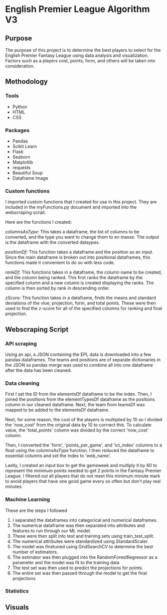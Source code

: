 # English Premier League Algorithm V3

## Purpose

The purpose of this project is to determine the best players to select for the
English Premier Fantasy League using data analysis and visualization. Factors
such as a players cost, points, form, and others will be taken into consideration.


## Methodology

### Tools
* Python
* HTML
* CSS


### Packages
* Pandas
* Scikit Learn
* Flask
* Seaborn
* Matplotlib
* requests
* Beautiful Soup
* Dataframe Image

### Custom functions

I imported custom functions that I created for use in this project. They are
included in the myFunctions.py document and imported into the webscraping
script.

Here are the functions I created:

*_columnsAsType:_* This takes a dataframe, the list of columns to be
converted, and the type you want to change them to en masse. The output
is the dataframe with the converted dataypes.

*_positionDf:_* This function takes a dataframe and the position as an
input. Since the main dataframe is broken out into positional dataframes,
this functions made it convenient to do so with less code.

*_rankDf:_* This functions takes in a dataframe, the column name to be
created, and the column being ranked. This first ranks the dataframe by
the specified column and a new column is created displaying the ranks.
The column is then sorted by rank in descending order.

*_zScore:_* This function takes in a dataframe, finds the means and standard
deviations of the vlue, projection, form, and total points. These were
then used to find the z-score for all of the specified columns for
ranking and final projection.


## Webscraping Script

### API scraping

Using an api, a JSON containing the EPL data is downloaded into a few pandas
dataframes. The teams and positions are of separate dictionaries in the JSON so
pandas merge was used to combine all into one dataframe after the data has been
cleaned.

### Data cleaning

First I set the ID from the elementsDf dataframe to be the index. Then, I joined
the positions from the elementTypesDf dataframe as the positions column in our cleaned dataframe.
Next, the team from teamsDf was mapped to be added to the elementsDf dataframe.

Next, for some reason, the cost of the players is multiplied by 10 so I divided
the 'now_cost' from the original data by 10 to corrrect this. To calculate
value, the 'total_points' column was divided by the correct 'now_cost' column.

Then, I converted the 'form', 'points_per_game', and 'ict_index' columns to a
float using the columnsAsType function. I then reduced the dataframe to
essential columns and set the index to 'web_name'.

Lastly, I created an input box to get the gameweek and multiply it by 60 to
represent the minimum points needed to get 2 points in the Fantasy Premier
League. I filtered out all players that do not meet this minimum minute mark to
avoid players that have one good game every so often but don't play real
minutes.

### Machine Learning

These are the steps I followed
1. I separated the dataframes into categorical and numerical dataframes.
2. The numerical dataframe was then separated into attributes and features to run through our ML model.
3. These were then split into test and training sets using train_test_split.
4. The numerical attributes were standardized using StandardScaler.
5. The model was finetuned using GridSearchCV to determine the best number of estimators.
6. The estimator was then plugged into the RandomForestRegressor as a parameter and the model was fit to the training data
7. The test set was then used to predict the projections for points.
8. The entire set was then passed through the model to get the final projections

### Statistics




## Visuals



##
